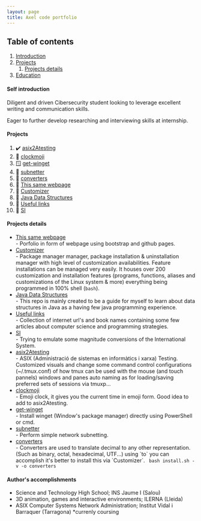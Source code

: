 ```yaml
---
layout: page
title: Axel code portfolio
---
```


## Table of contents
1. [Introduction](#introduction)
2. [Projects](#projects)
    1. [Projects details](#projectsdetails)
3. [Education](#education)

#### Self introduction <a name="introduction"></a>
Diligent and driven Cibersecurity student looking to leverage excellent writing and communication skills. 

Eager to further develop researching and interviewing skills at internship.

#### Projects <a name="projects"></a>
1.  ✔️ [asix2Atesting](#asix2Atesting)
2.  🐧  [clockmoji](#Clockmoji)
3.  🪟  [get-winget](#GetWinget)
4.  🐍  [subnetter](#Subnetter)
5.  🐍  [converters](#Converters)
6.  🚧  [This same webpage](#GithubWebpage)
7.  🚧  [Customizer](#Customizer)
8.  🚧  [Java Data Structures](#JavaDataStructures)
9.  🚧  [Useful links](#UsefulLinks)
10. 🚧  [SI](#SI)

#### Projects details <a name="projectsdetails"></a>
<ul>
<li><a href="https://github.com/Axlfc/axlfc.github.io" target="_blank" name="GithubWebpage">This same webpage</a></li>
  - Porfolio in form of webpage using bootstrap and github pages.
<li><a href="https://github.com/AleixMT/Linux-Auto-Customizer" target="_blank" name="Customizer">Customizer</a></li>
  - Package manager manager, package installation & uninstallation manager with high level of customization availabilities. Feature installations can be managed very easily. It houses over 200 customization and installation features (programs, functions, aliases and customizations of the Linux system & more) everything being programmed in 100% shell (<code>bash</code>).
<li><a href="https://github.com/Axlfc/JavaDataStructures" target="_blank" name="JavaDataStructures">Java Data Structures</a></li>
  - This repo is mainly created to be a guide for myself to learn about data structures in Java as a having few java programming experience.
<li><a href="https://github.com/Axlfc/useful-links" target="_blank" name="UsefulLinks">Useful links</a></li>
  - Collection of internet url's and book names containing some few articles about computer science and programming strategies.
<li><a href="https://github.com/Axlfc/SI" target="_blank" name="SI">SI</a></li>
  - Trying to emulate some magnitude conversions of the International System.
<li><a href="https://gitlab.com/Axlfc/asix2Atesting" target="_blank" name="asix2Atesting">asix2Atesting</a></li>
  - ASIX (Administració de sistemas en informàtics i xarxa) Testing. Customized visuals and change some command control configurations (~/.tmux.conf) of how tmux can be used with the mouse (and touch pannels) windows and panes auto naming as for loading/saving preferred sets of sessions via tmuxp...
<li><a href="https://gitlab.com/Axlfc/clockmoji" target="_blank" name="Clockmoji">clockmoji</a></li>
  - Emoji clock, it gives you the current time in emoji form. Good idea to add to asix2Atesting.
<li><a href="https://github.com/Axlfc/get-winget" target="_blank" name="GetWinget">get-winget</a></li>
  - Install winget (Window's package manager) directly using PowerShell or cmd.
<li><a href="https://github.com/Axlfc/subnetter" target="_blank" name="Subnetter">subnetter</a></li>
  - Perform simple network subnetting.
<li><a href="https://github.com/Axlfc/converters" target="_blank" name="Converters">converters</a></li>
  - Converters are used to translate decimal to any other representation. (Such as binary, octal, hexadecimal, UTF...) using `to` you can accomplish it's better to install this via `Customizer`. <code> bash install.sh -v -o converters</code>
</ul>

#### Author's accomplishments <a name="education"></a>

- Science and Technology High School; INS Jaume I (Salou)
- 3D animation, games and interactive environments; ILERNA (Lleida) 
- ASIX Computer Systems Network Administration; Institut Vidal i Barraquer (Tarragona) *currenly coursing
